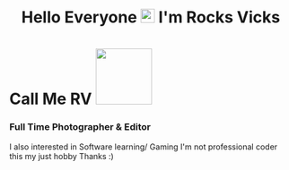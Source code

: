 <h1 align="center">Hello Everyone <img src="https://media.giphy.com/media/hvRJCLFzcasrR4ia7z/giphy.gif" width="25px"> I'm Rocks Vicks</h1>

# Call Me RV <img src="https://media.giphy.com/media/iDOOSqoC0k3VeT9rd5/giphy.gif" width="100px">
### Full Time Photographer & Editor 
I also interested in Software learning/ Gaming
I'm not professional coder this my just hobby 
Thanks :)
